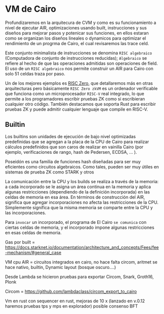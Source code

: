 # VM de Cairo
Profundizaremos en la arquitecura de CVM y como es su funcionamiento a nivel de ejecutar AIR, optimizaciones usando built, instrucciones y sus diseños para mejorar pasos y potenicar sus funciones, en ellos estaran como se organizan los diseños lineales o dynamicos para optimizar el rendimiento de un progrma de Cairo, el cual revisaremos las trace celd.

Este conjunto minimalista de instrucciones se denomina `RISC algebraico` (Computadora de conjunto de instrucciones reducidas); `Algebraico` se refiere al hecho de que las operaciones admitidas son operaciones de field. El uso de un `RISC algebraico` nos permite construir un AIR para Cairo con solo 51 celdas traza por paso. 

Un de los mejores ejemplos es [RISC Zero](https://www.risczero.com/), que detallaremos más en otras arquitecturas pero básicamente `RISC Zero zkVM` es un ordenador verificable que funciona como un microprocesador `RISC-V` real integrado, lo que permite a los programadores escribir pruebas ZK como si escribieran cualquier otro código. También destacamos que soporta Rust para escribir pruebas ZK y puede admitir cualquier lenguaje que compile en RISC-V.

## Builtin
Los builtins son unidades de ejecución de bajo nivel optimizadas predefinidas que se agregan a la placa de la CPU de Cairo para realizar cálculos predefinidos que son caros de realizar en vainilla Cairo (por ejemplo, verificaciones de rango, hash de Pedersen, ECDSA, ... ).

Poseidón es una familia de funciones hash diseñadas para ser muy eficientes como circuitos algebraicos. Como tales, pueden ser muy útiles en sistemas de prueba ZK como STARK y otros

La comunicación entre la CPU y los builds se realiza a través de la memoria: a cada incorporado se le asigna un área continua en la memoria y aplica algunas restricciones (dependiendo de la definición incorporada) en las celdas de memoria en esa área. En términos de construcción del AIR, significa que agregar incorporaciones no afecta las restricciones de la CPU. Simplemente significa que la misma memoria se comparte entre la CPU y las incorporaciones.

Para `invocar` un incorporado, el programa de El Cairo `se comunica` con ciertas celdas de memoria, y el incorporado impone algunas restricciones en esas celdas de memoria.

Gas por built = https://docs.starknet.io/documentation/architecture_and_concepts/Fees/fee-mechanism/#general_case

VM cpu AIR = circuitos integrados en cairo, no hace falta circom, aritmet se hace nativo, builtin, Dynamic layout (bosque oscuro....)

Desde Lambda se hicieron pruebas para exportar Circom, Snark, Groth16, Plonk

Circom = https://github.com/lambdaclass/circom_export_to_cairo

Vm en rust con sequencer en rust, mejoras de 10 x (lanzado en v.0.12 haremos pruebas tps y mps en explorador) posible consenso BFT